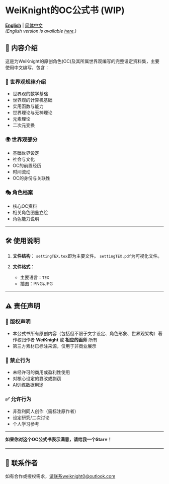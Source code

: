 # WeiKnight的OC公式书 (WIP)
[**English**](README.md) | [简体中文](#)  
*(English version is available [here](README.md).)*
## 📖 内容介绍

这是为WeiKnight的原创角色(OC)及其所属世界观编写的完整设定资料集，主要使用中文编写，包含：

### 📕 世界观规律介绍
- 世界观的数学基础
- 世界观的计算机基础
- 实用函数与能力
- 世界理论与无神理论
- 元素理论
- 二次元变换

### 🌍 世界观部分
- 基础世界设定
- 社会与文化
- OC的前置经历
- 时间流动
- OC的身份与关联性

### 🎭 角色档案
- 核心OC资料
- 相关角色图鉴立绘
- 角色能力说明


---

## 🛠 使用说明

1. **文件结构**：
    `settingTEX.tex`即为主要文件。
    `settingTEX.pdf`为可视化文件。

2. **文件格式**：
   - 主要语言：`TEX`
   - 插图：PNG/JPG

---
## ⚠️ 责任声明

### 📜 版权声明
- 本公式书所有原创内容（包括但不限于文字设定、角色形象、世界观架构）著作权归作者 **WeiKnight** 或 **相应的画师** 所有
- 第三方素材已标注来源，仅用于非商业展示

### 🚫 禁止行为
- 未经许可的商用或盈利性使用
- 对核心设定的篡改或剽窃
- AI训练数据用途

### ✅ 允许行为
- 非盈利同人创作（需标注原作者）
- 设定研究/二次讨论
- 个人学习参考

---
**如果你对这个OC公式书表示满意，请给我一个Star⭐！**

---

## 📮 联系作者
如有合作或授权需求，请联系weiknight0@outlook.com